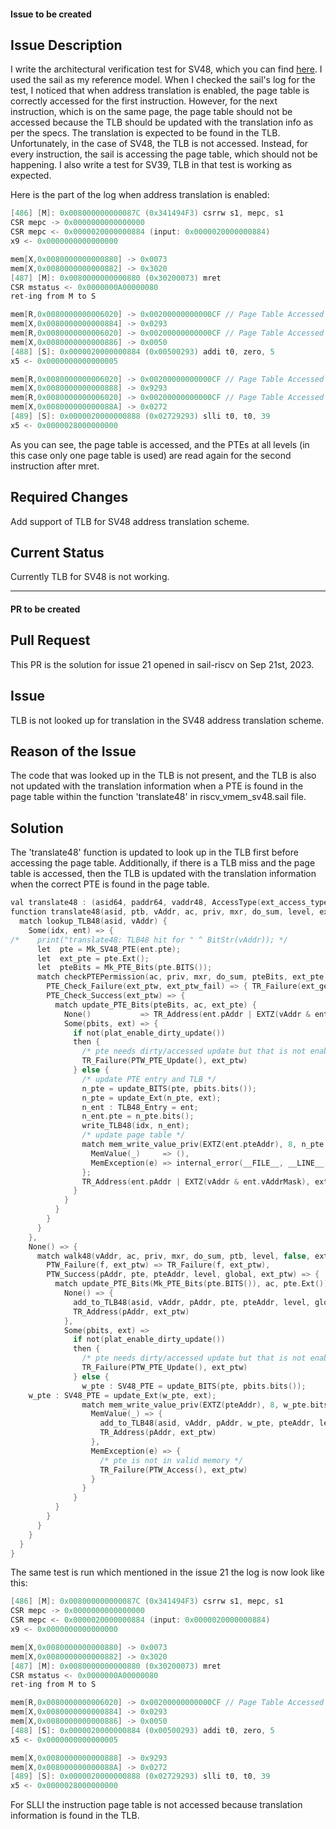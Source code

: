 #### Issue to be created

## Issue Description

I write the architectural verification test for SV48, which you can find [here](https://github.com/YazanHussnain-10x/su21-lab-starter/tree/main/SV48_tests). I used the sail as my reference model. When I checked the sail's log for the test, I noticed that when address translation is enabled, the page table is correctly accessed for the first instruction. However, for the next instruction, which is on the same page, the page table should not be accessed because the TLB should be updated with the translation info as per the specs. The translation is expected to be found in the TLB. Unfortunately, in the case of SV48, the TLB is not accessed. Instead, for every instruction, the sail is accessing the page table, which should not be happening.
I also write a test for SV39, TLB in that test is working as expected.

Here is the part of the log when address translation is enabled:
``` C
[486] [M]: 0x008000000000087C (0x341494F3) csrrw s1, mepc, s1
CSR mepc -> 0x0000000000000000
CSR mepc <- 0x0000020000000884 (input: 0x0000020000000884)
x9 <- 0x0000000000000000

mem[X,0x0080000000000880] -> 0x0073
mem[X,0x0080000000000882] -> 0x3020
[487] [M]: 0x0080000000000880 (0x30200073) mret
CSR mstatus <- 0x0000000A00000080
ret-ing from M to S

mem[R,0x0080000000006020] -> 0x00200000000000CF // Page Table Accessed
mem[X,0x0080000000000884] -> 0x0293
mem[R,0x0080000000006020] -> 0x00200000000000CF // Page Table Accessed Again
mem[X,0x0080000000000886] -> 0x0050
[488] [S]: 0x0000020000000884 (0x00500293) addi t0, zero, 5
x5 <- 0x0000000000000005

mem[R,0x0080000000006020] -> 0x00200000000000CF // Page Table Accessed Again
mem[X,0x0080000000000888] -> 0x9293
mem[R,0x0080000000006020] -> 0x00200000000000CF // Page Table Accessed Again
mem[X,0x008000000000088A] -> 0x0272
[489] [S]: 0x0000020000000888 (0x02729293) slli t0, t0, 39
x5 <- 0x0000028000000000
```

As you can see, the page table is accessed, and the PTEs at all levels (in this case only one page table is used) are read again for the second instruction after mret.

## Required Changes

Add support of TLB for SV48 address translation scheme.

## Current Status

Currently TLB for SV48 is not working.

________________________________________________________________


#### PR to be created

## Pull Request

This PR is the solution for issue 21 opened in sail-riscv on Sep 21st, 2023.

## Issue

TLB is not looked up for translation in the SV48 address translation scheme.

## Reason of the Issue

The code that was looked up in the TLB is not present, and the TLB is also not updated with the translation information when a PTE is found in the page table within the function 'translate48' in riscv_vmem_sv48.sail file.

## Solution

The 'translate48' function is updated to look up in the TLB first before accessing the page table. Additionally, if there is a TLB miss and the page table is accessed, then the TLB is updated with the translation information when the correct PTE is found in the page table.

``` C
val translate48 : (asid64, paddr64, vaddr48, AccessType(ext_access_type), Privilege, bool, bool, nat, ext_ptw) -> TR_Result(paddr64, PTW_Error) effect {rreg, wreg, wmv, wmvt, escape, rmem, rmemt}
function translate48(asid, ptb, vAddr, ac, priv, mxr, do_sum, level, ext_ptw) = {
  match lookup_TLB48(asid, vAddr) {
    Some(idx, ent) => {
/*    print("translate48: TLB48 hit for " ^ BitStr(vAddr)); */
      let  pte = Mk_SV48_PTE(ent.pte);
      let  ext_pte = pte.Ext();
      let  pteBits = Mk_PTE_Bits(pte.BITS());
      match checkPTEPermission(ac, priv, mxr, do_sum, pteBits, ext_pte, ext_ptw) {
        PTE_Check_Failure(ext_ptw, ext_ptw_fail) => { TR_Failure(ext_get_ptw_error(ext_ptw_fail), ext_ptw) },
        PTE_Check_Success(ext_ptw) => {
          match update_PTE_Bits(pteBits, ac, ext_pte) {
            None()           => TR_Address(ent.pAddr | EXTZ(vAddr & ent.vAddrMask), ext_ptw),
            Some(pbits, ext) => {
              if not(plat_enable_dirty_update())
              then {
                /* pte needs dirty/accessed update but that is not enabled */
                TR_Failure(PTW_PTE_Update(), ext_ptw)
              } else {
                /* update PTE entry and TLB */
                n_pte = update_BITS(pte, pbits.bits());
                n_pte = update_Ext(n_pte, ext);
                n_ent : TLB48_Entry = ent;
                n_ent.pte = n_pte.bits();
                write_TLB48(idx, n_ent);
                /* update page table */
                match mem_write_value_priv(EXTZ(ent.pteAddr), 8, n_pte.bits(), Supervisor, false, false, false) {
                  MemValue(_)     => (),
                  MemException(e) => internal_error(__FILE__, __LINE__, "invalid physical address in TLB")
                };
                TR_Address(ent.pAddr | EXTZ(vAddr & ent.vAddrMask), ext_ptw)
              }
            }
          }
        }
      }
    },
    None() => {
      match walk48(vAddr, ac, priv, mxr, do_sum, ptb, level, false, ext_ptw) {
        PTW_Failure(f, ext_ptw) => TR_Failure(f, ext_ptw),
        PTW_Success(pAddr, pte, pteAddr, level, global, ext_ptw) => {
          match update_PTE_Bits(Mk_PTE_Bits(pte.BITS()), ac, pte.Ext()) {
            None() => {
              add_to_TLB48(asid, vAddr, pAddr, pte, pteAddr, level, global);
              TR_Address(pAddr, ext_ptw)
            },
            Some(pbits, ext) =>
              if not(plat_enable_dirty_update())
              then {
                /* pte needs dirty/accessed update but that is not enabled */
                TR_Failure(PTW_PTE_Update(), ext_ptw)
              } else {
                w_pte : SV48_PTE = update_BITS(pte, pbits.bits());
    w_pte : SV48_PTE = update_Ext(w_pte, ext);
                match mem_write_value_priv(EXTZ(pteAddr), 8, w_pte.bits(), Supervisor, false, false, false) {
                  MemValue(_) => {
                    add_to_TLB48(asid, vAddr, pAddr, w_pte, pteAddr, level, global);
                    TR_Address(pAddr, ext_ptw)
                  },
                  MemException(e) => {
                    /* pte is not in valid memory */
                    TR_Failure(PTW_Access(), ext_ptw)
                  }
                }
              }
          }
        }
      }
    }
  }
}

```

The same test is run which mentioned in the issue 21 the log is now look like this:

``` C
[486] [M]: 0x008000000000087C (0x341494F3) csrrw s1, mepc, s1
CSR mepc -> 0x0000000000000000
CSR mepc <- 0x0000020000000884 (input: 0x0000020000000884)
x9 <- 0x0000000000000000

mem[X,0x0080000000000880] -> 0x0073
mem[X,0x0080000000000882] -> 0x3020
[487] [M]: 0x0080000000000880 (0x30200073) mret
CSR mstatus <- 0x0000000A00000080
ret-ing from M to S

mem[R,0x0080000000006020] -> 0x00200000000000CF // Page Table Accessed
mem[X,0x0080000000000884] -> 0x0293
mem[X,0x0080000000000886] -> 0x0050
[488] [S]: 0x0000020000000884 (0x00500293) addi t0, zero, 5
x5 <- 0x0000000000000005

mem[X,0x0080000000000888] -> 0x9293
mem[X,0x008000000000088A] -> 0x0272
[489] [S]: 0x0000020000000888 (0x02729293) slli t0, t0, 39
x5 <- 0x0000028000000000
```

For SLLI the instruction page table is not accessed because translation information is found in the TLB.
